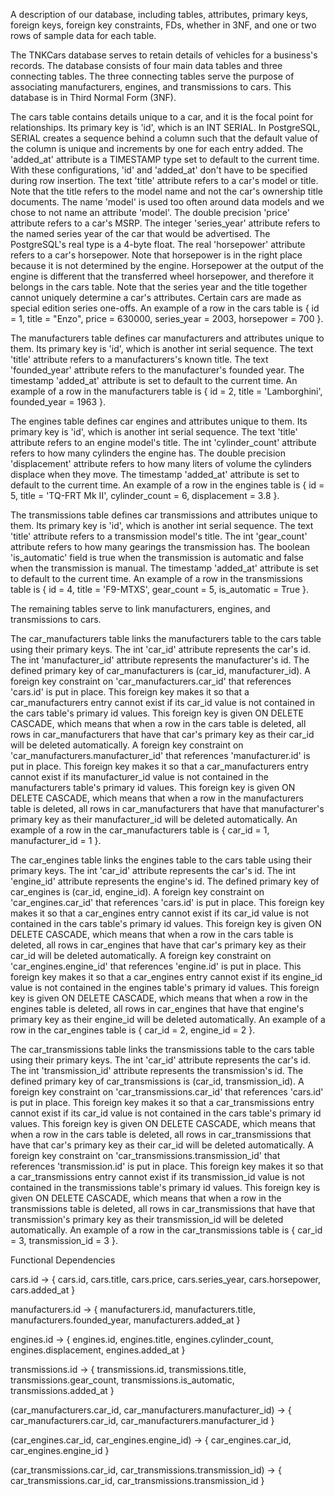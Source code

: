 A description of our database, including tables, attributes, primary keys, 
foreign keys, foreign key constraints, FDs, whether in 3NF, and one or two rows of sample data for 
each table.

The TNKCars database serves to retain details of vehicles for a business's records. 
The database consists of four main data tables and three connecting tables.
The three connecting tables serve the purpose of associating manufacturers, engines, and transmissions to cars.
This database is in Third Normal Form (3NF).

The cars table contains details unique to a car, and it is the focal point for relationships.
Its primary key is 'id', which is an INT SERIAL.
In PostgreSQL, SERIAL creates a sequence behind a column such that the default value of the column is unique and increments by one for each entry added.
The 'added_at' attribute is a TIMESTAMP type set to default to the current time. With these configurations, 'id' and 'added_at' don't have to be specified
during row insertion. The text 'title' attribute refers to a car's model or title. Note that the title refers to the model name and not the car's ownership title documents.
The name 'model' is used too often around data models and we chose to not name an attribute 'model'.
The double precision 'price' attribute refers to a car's MSRP. The integer 'series_year' attribute refers to the named series year of the car that would be advertised.
The PostgreSQL's real type is a 4-byte float. The real 'horsepower' attribute refers to a car's horsepower. 
Note that horsepower is in the right place because it is not determined by the engine. 
Horsepower at the output of the engine is different that the transferred wheel horsepower, and therefore it belongs in the cars table.
Note that the series year and the title together cannot uniquely determine a car's attributes. Certain cars are made as special edition series one-offs.
An example of a row in the cars table is { id = 1, title = "Enzo", price = 630000, series_year = 2003, horsepower = 700 }.


The manufacturers table defines car manufacturers and attributes unique to them. 
Its primary key is 'id', which is another int serial sequence.
The text 'title' attribute refers to a manufacturers's known title. 
The text 'founded_year' attribute refers to the manufacturer's founded year.
The timestamp 'added_at' attribute is set to default to the current time. 
An example of a row in the manufacturers table is { id = 2, title = 'Lamborghini', founded_year = 1963 }.

The engines table defines car engines and attributes unique to them. 
Its primary key is 'id', which is another int serial sequence.
The text 'title' attribute refers to an engine model's title. 
The int 'cylinder_count' attribute refers to how many cylinders the engine has.
The double precision 'displacement' attribute refers to how many liters of volume the cylinders displace when they move.
The timestamp 'added_at' attribute is set to default to the current time. 
An example of a row in the engines table is { id = 5, title = 'TQ-FRT Mk II', cylinder_count = 6, displacement = 3.8 }.

The transmissions table defines car transmissions and attributes unique to them. 
Its primary key is 'id', which is another int serial sequence.
The text 'title' attribute refers to a transmission model's title. 
The int 'gear_count' attribute refers to how many gearings the transmission has.
The boolean 'is_automatic' field is true when the transmission is automatic and false when the transmission is manual.
The timestamp 'added_at' attribute is set to default to the current time. 
An example of a row in the transmissions table is { id = 4, title = 'F9-MTXS', gear_count = 5, is_automatic = True }.

The remaining tables serve to link manufacturers, engines, and transmissions to cars.

The car_manufacturers table links the manufacturers table to the cars table using their primary keys. 
The int 'car_id' attribute represents the car's id. The int 'manufacturer_id' attribute represents the manufacturer's id.
The defined primary key of car_manufacturers is (car_id, manufacturer_id).
A foreign key constraint on 'car_manufacturers.car_id' that references 'cars.id' is put in place.
This foreign key makes it so that a car_manufacturers entry cannot exist if its car_id value is not contained in the cars table's primary id values.
This foreign key is given ON DELETE CASCADE, which means that when a row in the cars table is deleted, all rows in car_manufacturers that have that car's
primary key as their car_id will be deleted automatically.
A foreign key constraint on 'car_manufacturers.manufacturer_id' that references 'manufacturer.id' is put in place.
This foreign key makes it so that a car_manufacturers entry cannot exist if its manufacturer_id value is not contained in the manufacturers table's primary id values.
This foreign key is given ON DELETE CASCADE, which means that when a row in the manufacturers table is deleted, all rows in car_manufacturers that have that manufacturer's
primary key as their manufacturer_id will be deleted automatically.
An example of a row in the car_manufacturers table is { car_id = 1, manufacturer_id = 1 }.


The car_engines table links the engines table to the cars table using their primary keys. 
The int 'car_id' attribute represents the car's id. The int 'engine_id' attribute represents the engine's id.
The defined primary key of car_engines is (car_id, engine_id).
A foreign key constraint on 'car_engines.car_id' that references 'cars.id' is put in place.
This foreign key makes it so that a car_engines entry cannot exist if its car_id value is not contained in the cars table's primary id values.
This foreign key is given ON DELETE CASCADE, which means that when a row in the cars table is deleted, all rows in car_engines that have that car's
primary key as their car_id will be deleted automatically.
A foreign key constraint on 'car_engines.engine_id' that references 'engine.id' is put in place.
This foreign key makes it so that a car_engines entry cannot exist if its engine_id value is not contained in the engines table's primary id values.
This foreign key is given ON DELETE CASCADE, which means that when a row in the engines table is deleted, all rows in car_engines that have that engine's
primary key as their engine_id will be deleted automatically.
An example of a row in the car_engines table is { car_id = 2, engine_id = 2 }.


The car_transmissions table links the transmissions table to the cars table using their primary keys. 
The int 'car_id' attribute represents the car's id. The int 'transmission_id' attribute represents the transmission's id.
The defined primary key of car_transmissions is (car_id, transmission_id).
A foreign key constraint on 'car_transmissions.car_id' that references 'cars.id' is put in place.
This foreign key makes it so that a car_transmissions entry cannot exist if its car_id value is not contained in the cars table's primary id values.
This foreign key is given ON DELETE CASCADE, which means that when a row in the cars table is deleted, all rows in car_transmissions that have that car's
primary key as their car_id will be deleted automatically.
A foreign key constraint on 'car_transmissions.transmission_id' that references 'transmission.id' is put in place.
This foreign key makes it so that a car_transmissions entry cannot exist if its transmission_id value is not contained in the transmissions table's primary id values.
This foreign key is given ON DELETE CASCADE, which means that when a row in the transmissions table is deleted, all rows in car_transmissions that have that transmission's
primary key as their transmission_id will be deleted automatically.
An example of a row in the car_transmissions table is { car_id = 3, transmission_id = 3 }.

Functional Dependencies

cars.id -> { cars.id, cars.title, cars.price, cars.series_year, cars.horsepower, cars.added_at }

manufacturers.id -> { manufacturers.id, manufacturers.title, manufacturers.founded_year, manufacturers.added_at }

engines.id -> { engines.id, engines.title, engines.cylinder_count, engines.displacement, engines.added_at }

transmissions.id -> { transmissions.id, transmissions.title, transmissions.gear_count, transmissions.is_automatic, transmissions.added_at }

(car_manufacturers.car_id, car_manufacturers.manufacturer_id) -> { car_manufacturers.car_id, car_manufacturers.manufacturer_id }

(car_engines.car_id, car_engines.engine_id) -> { car_engines.car_id, car_engines.engine_id }

(car_transmissions.car_id, car_transmissions.transmission_id) -> { car_transmissions.car_id, car_transmissions.transmission_id }
